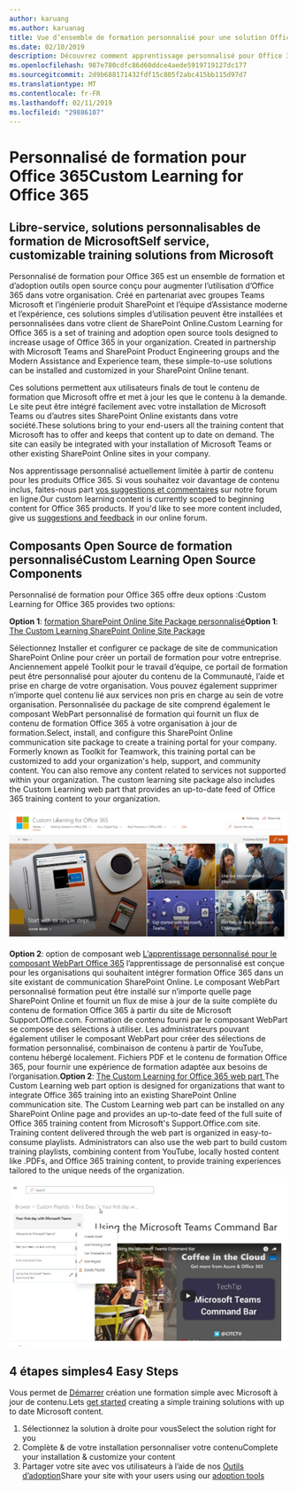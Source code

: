 ```yaml
---
author: karuang
ms.author: karuanag
title: Vue d’ensemble de formation personnalisé pour une solution Office 365 Open Source
ms.date: 02/10/2019
description: Découvrez comment apprentissage personnalisé pour Office 365 peut accélérer l’utilisation et l’adoption d’Office 365 dans votre organisation. Nos solutions incluent un composant WebPart SharePoint Online personnalisé et un site de formation de communications SharePoint Online moderne qui est déployée facilement à votre client Office 365.
ms.openlocfilehash: 987e780cdfc86d60ddce4aede5919719127dc177
ms.sourcegitcommit: 2d9b688171432fdf15c805f2abc415bb115d97d7
ms.translationtype: MT
ms.contentlocale: fr-FR
ms.lasthandoff: 02/11/2019
ms.locfileid: "29886107"
---
```

# <a name="custom-learning-for-office-365"></a><span data-ttu-id="f8b6d-104">Personnalisé de formation pour Office 365</span><span class="sxs-lookup"><span data-stu-id="f8b6d-104">Custom Learning for Office 365</span></span>

## <a name="self-service-customizable-training-solutions-from-microsoft"></a><span data-ttu-id="f8b6d-105">Libre-service, solutions personnalisables de formation de Microsoft</span><span class="sxs-lookup"><span data-stu-id="f8b6d-105">Self service, customizable training solutions from Microsoft</span></span>

<span data-ttu-id="f8b6d-p102">Personnalisé de formation pour Office 365 est un ensemble de formation et d’adoption outils open source conçu pour augmenter l’utilisation d’Office 365 dans votre organisation. Créé en partenariat avec groupes Teams Microsoft et l’ingénierie produit SharePoint et l’équipe d’Assistance moderne et l’expérience, ces solutions simples d’utilisation peuvent être installées et personnalisées dans votre client de SharePoint Online.</span><span class="sxs-lookup"><span data-stu-id="f8b6d-p102">Custom Learning for Office 365 is a set of training and adoption open source tools designed to increase usage of Office 365 in your organization. Created in partnership with Microsoft Teams and SharePoint Product Engineering groups and the Modern Assistance and Experience team, these simple-to-use solutions can be installed and customized in your SharePoint Online tenant.</span></span> 

<span data-ttu-id="f8b6d-p103">Ces solutions permettent aux utilisateurs finals de tout le contenu de formation que Microsoft offre et met à jour les que le contenu à la demande.  Le site peut être intégré facilement avec votre installation de Microsoft Teams ou d’autres sites SharePoint Online existants dans votre société.</span><span class="sxs-lookup"><span data-stu-id="f8b6d-p103">These solutions bring to your end-users all the training content that Microsoft has to offer and keeps that content up to date on demand.  The site can easily be integrated with your installation of Microsoft Teams or other existing SharePoint Online sites in your company.</span></span>

<span data-ttu-id="f8b6d-p104">Nos apprentissage personnalisé actuellement limitée à partir de contenu pour les produits Office 365.  Si vous souhaitez voir davantage de contenu inclus, faites-nous part [vos suggestions et commentaires](feedback.md) sur notre forum en ligne.</span><span class="sxs-lookup"><span data-stu-id="f8b6d-p104">Our custom learning content is currently scoped to beginning content for Office 365 products.  If you'd like to see more content included, give us [suggestions and feedback](feedback.md) in our online forum.</span></span>  

## <a name="custom-learning-open-source-components"></a><span data-ttu-id="f8b6d-112">Composants Open Source de formation personnalisé</span><span class="sxs-lookup"><span data-stu-id="f8b6d-112">Custom Learning Open Source Components</span></span>

<span data-ttu-id="f8b6d-113">Personnalisé de formation pour Office 365 offre deux options :</span><span class="sxs-lookup"><span data-stu-id="f8b6d-113">Custom Learning for Office 365 provides two options:</span></span> 

<span data-ttu-id="f8b6d-114">**Option 1**: [formation SharePoint Online Site Package personnalisé](installsitepackage.md)</span><span class="sxs-lookup"><span data-stu-id="f8b6d-114">**Option 1**: [The Custom Learning SharePoint Online Site Package](installsitepackage.md)</span></span>

<span data-ttu-id="f8b6d-p105">Sélectionnez Installer et configurer ce package de site de communication SharePoint Online pour créer un portail de formation pour votre entreprise. Anciennement appelé Toolkit pour le travail d’équipe, ce portail de formation peut être personnalisé pour ajouter du contenu de la Communauté, l’aide et prise en charge de votre organisation. Vous pouvez également supprimer n’importe quel contenu lié aux services non pris en charge au sein de votre organisation. Personnalisée du package de site comprend également le composant WebPart personnalisé de formation qui fournit un flux de contenu de formation Office 365 à votre organisation à jour de formation.</span><span class="sxs-lookup"><span data-stu-id="f8b6d-p105">Select, install, and configure this SharePoint Online communication site package to create a training portal for your company. Formerly known as Toolkit for Teamwork, this training portal can be customized to add your organization's help, support, and community content. You can also remove any content related to services not supported within your organization. The custom learning site package also includes the Custom Learning web part that provides an up-to-date feed of Office 365 training content to your organization.</span></span> 

![Personnalisé de formation pour l’expérience du site Office 365](media/clo365homepage.png)

<span data-ttu-id="f8b6d-p106">**Option 2**: option de composant web [L’apprentissage personnalisé pour le composant WebPart Office 365](installwebpart.md) l’apprentissage de personnalisé est conçue pour les organisations qui souhaitent intégrer formation Office 365 dans un site existant de communication SharePoint Online. Le composant WebPart personnalisé formation peut être installé sur n’importe quelle page SharePoint Online et fournit un flux de mise à jour de la suite complète du contenu de formation Office 365 à partir du site de Microsoft Support.Office.com. Formation de contenu fourni par le composant WebPart se compose des sélections à utiliser. Les administrateurs pouvant également utiliser le composant WebPart pour créer des sélections de formation personnalisé, combinaison de contenu à partir de YouTube, contenu hébergé localement. Fichiers PDF et le contenu de formation Office 365, pour fournir une expérience de formation adaptée aux besoins de l’organisation.</span><span class="sxs-lookup"><span data-stu-id="f8b6d-p106">**Option 2**: [The Custom Learning for Office 365 web part ](installwebpart.md) The Custom Learning web part option is designed for organizations that want to integrate Office 365 training into an existing SharePoint Online communication site. The Custom Learning web part can be installed on any SharePoint Online page and provides an up-to-date feed of the full suite of Office 365 training content from Microsoft's Support.Office.com site. Training content delivered through the web part is organized in easy-to-consume playlists. Administrators can also use the web part to build custom training playlists, combining content from YouTube, locally hosted content like .PDFs, and Office 365 training content, to provide training experiences tailored to the unique needs of the organization.</span></span>

![Personnalisé de formation pour le composant webpart Office 365](media/clo365customplaylist.png)

## <a name="4-easy-steps"></a><span data-ttu-id="f8b6d-125">4 étapes simples</span><span class="sxs-lookup"><span data-stu-id="f8b6d-125">4 Easy Steps</span></span>

<span data-ttu-id="f8b6d-126">Vous permet de [Démarrer](getstarted.md) création une formation simple avec Microsoft à jour de contenu.</span><span class="sxs-lookup"><span data-stu-id="f8b6d-126">Lets [get started](getstarted.md) creating a simple training solutions with up to date Microsoft content.</span></span>

1. <span data-ttu-id="f8b6d-127">Sélectionnez la solution à droite pour vous</span><span class="sxs-lookup"><span data-stu-id="f8b6d-127">Select the solution right for you</span></span>
2. <span data-ttu-id="f8b6d-128">Complète & de votre installation personnaliser votre contenu</span><span class="sxs-lookup"><span data-stu-id="f8b6d-128">Complete your installation & customize your content</span></span>
3. <span data-ttu-id="f8b6d-129">Partager votre site avec vos utilisateurs à l’aide de nos [Outils d’adoption](driveadoption.md)</span><span class="sxs-lookup"><span data-stu-id="f8b6d-129">Share your site with your users using our [adoption tools](driveadoption.md)</span></span>
